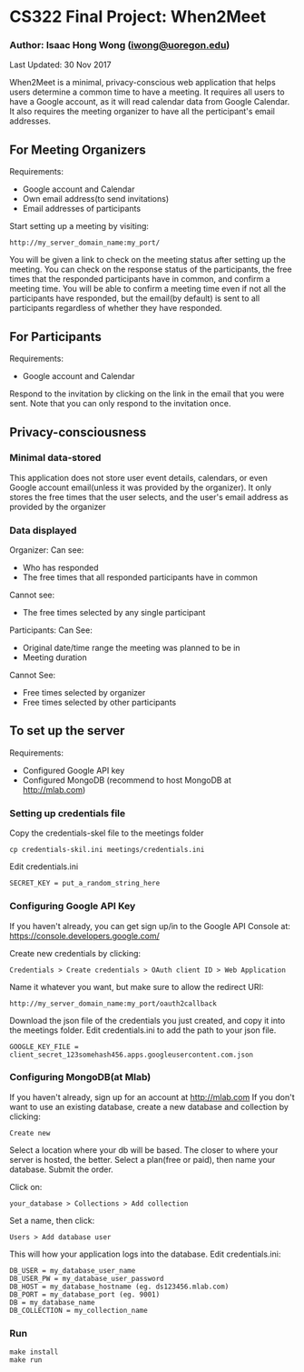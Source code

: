 # CS322 Final Project: When2Meet
### Author: Isaac Hong Wong (iwong@uoregon.edu)
Last Updated: 30 Nov 2017

When2Meet is a minimal, privacy-conscious web application that helps users 
determine a common time to have a meeting. It requires all users to have a 
Google account, as it will read calendar data from Google Calendar. It also
requires the meeting organizer to have all the perticipant's email addresses.


## For Meeting Organizers

Requirements:
- Google account and Calendar
- Own email address(to send invitations)
- Email addresses of participants

Start setting up a meeting by visiting:
```
http://my_server_domain_name:my_port/
```

You will be given a link to check on the meeting status after setting up the
meeting. You can check on the response status of the participants, the free 
times that the responded participants have in common, and confirm a meeting time.
You will be able to confirm a meeting time even if not all the participants
have responded, but the email(by default) is sent to all participants regardless
of whether they have responded.


## For Participants

Requirements:
- Google account and Calendar

Respond to the invitation by clicking on the link in the email that you
were sent. Note that you can only respond to the invitation once.


## Privacy-consciousness
### Minimal data-stored
This application does not store user event details, calendars, or
even Google account email(unless it was provided by the organizer).
It only stores the free times that the user selects, and the user's
email address as provided by the organizer

### Data displayed
Organizer:
Can see: 
- Who has responded
- The free times that all responded participants have in common

Cannot see:
- The free times selected by any single participant

Participants:
Can See:
- Original date/time range the meeting was planned to be in
- Meeting duration

Cannot See:
- Free times selected by organizer
- Free times selected by other participants


## To set up the server

Requirements:
- Configured Google API key
- Configured MongoDB (recommend to host MongoDB at http://mlab.com)

### Setting up credentials file
Copy the credentials-skel file to the meetings folder
```
cp credentials-skil.ini meetings/credentials.ini
```

Edit credentials.ini
```
SECRET_KEY = put_a_random_string_here
```

### Configuring Google API Key
If you haven't already, you can get sign up/in to the Google API Console at:
https://console.developers.google.com/

Create new credentials by clicking: 
```
Credentials > Create credentials > OAuth client ID > Web Application
```

Name it whatever you want, but make sure to allow the redirect URI:
```
http://my_server_domain_name:my_port/oauth2callback
```

Download the json file of the credentials you just created, and copy it
into the meetings folder. Edit credentials.ini to add the path to your
json file.
```
GOOGLE_KEY_FILE = client_secret_123somehash456.apps.googleusercontent.com.json
```

### Configuring MongoDB(at Mlab)
If you haven't already, sign up for an account at http://mlab.com
If you don't want to use an existing database, create a new database and 
collection by clicking:
```
Create new
```

Select a location where your db will be based. The closer to where your
server is hosted, the better. Select a plan(free or paid), then name
your database. Submit the order.

Click on:
```
your_database > Collections > Add collection
```

Set a name, then click:
```
Users > Add database user
```

This will how your application logs into the database. Edit credentials.ini:
```
DB_USER = my_database_user_name
DB_USER_PW = my_database_user_password
DB_HOST = my_database_hostname (eg. ds123456.mlab.com)
DB_PORT = my_database_port (eg. 9001)
DB = my_database_name
DB_COLLECTION = my_collection_name
```

### Run
```
make install
make run
```